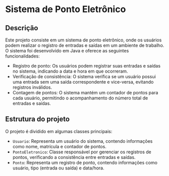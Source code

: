 # Sistema de Ponto Eletrônico

## Descrição

Este projeto consiste em um sistema de ponto eletrônico, onde os usuários podem realizar o registro de entradas e saídas em um ambiente de trabalho. O sistema foi desenvolvido em Java e oferece as seguintes funcionalidades:

- Registro de ponto: Os usuários podem registrar suas entradas e saídas no sistema, indicando a data e hora em que ocorreram.
- Verificação de consistência: O sistema verifica se um usuário possui uma entrada sem uma saída correspondente e vice-versa, evitando registros inválidos.
- Contagem de pontos: O sistema mantém um contador de pontos para cada usuário, permitindo o acompanhamento do número total de entradas e saídas.

## Estrutura do projeto

O projeto é dividido em algumas classes principais:

- `Usuario`: Representa um usuário do sistema, contendo informações como nome, matrícula e contador de pontos.
- `PontoEletronico`: Classe responsável por gerenciar os registros de pontos, verificando a consistência entre entradas e saídas.
- `Ponto`: Representa um registro de ponto, contendo informações como usuário, tipo (entrada ou saída) e data/hora.

